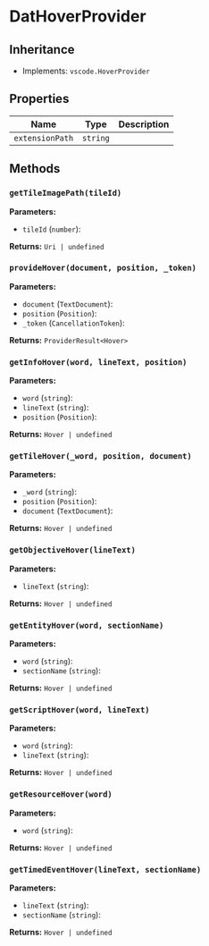 # DatHoverProvider

## Inheritance

- Implements: `vscode.HoverProvider`

## Properties

| Name | Type | Description |
|------|------|-------------|
| `extensionPath` | `string` |  |

## Methods

### `getTileImagePath(tileId)`

**Parameters:**

- `tileId` (`number`): 

**Returns:** `Uri | undefined`

### `provideHover(document, position, _token)`

**Parameters:**

- `document` (`TextDocument`): 
- `position` (`Position`): 
- `_token` (`CancellationToken`): 

**Returns:** `ProviderResult<Hover>`

### `getInfoHover(word, lineText, position)`

**Parameters:**

- `word` (`string`): 
- `lineText` (`string`): 
- `position` (`Position`): 

**Returns:** `Hover | undefined`

### `getTileHover(_word, position, document)`

**Parameters:**

- `_word` (`string`): 
- `position` (`Position`): 
- `document` (`TextDocument`): 

**Returns:** `Hover | undefined`

### `getObjectiveHover(lineText)`

**Parameters:**

- `lineText` (`string`): 

**Returns:** `Hover | undefined`

### `getEntityHover(word, sectionName)`

**Parameters:**

- `word` (`string`): 
- `sectionName` (`string`): 

**Returns:** `Hover | undefined`

### `getScriptHover(word, lineText)`

**Parameters:**

- `word` (`string`): 
- `lineText` (`string`): 

**Returns:** `Hover | undefined`

### `getResourceHover(word)`

**Parameters:**

- `word` (`string`): 

**Returns:** `Hover | undefined`

### `getTimedEventHover(lineText, sectionName)`

**Parameters:**

- `lineText` (`string`): 
- `sectionName` (`string`): 

**Returns:** `Hover | undefined`

